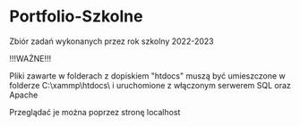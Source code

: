 # Portfolio-Szkolne
Zbiór zadań wykonanych przez rok szkolny 2022-2023

!!!WAŻNE!!!

Pliki zawarte w folderach z dopiskiem "htdocs" muszą być umieszczone w folderze C:\xammp\htdocs\ i uruchomione z włączonym serwerem SQL oraz Apache 

Przeglądać je można poprzez stronę localhost
